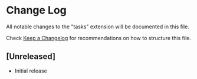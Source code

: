 # Change Log

All notable changes to the "tasks" extension will be documented in this file.

Check [Keep a Changelog](http://keepachangelog.com/) for recommendations on how to structure this file.

## [Unreleased]

- Initial release

